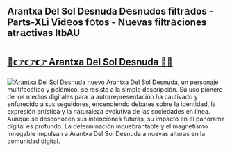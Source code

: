 ## Arantxa Del Sol Desnuda D𝚎sn𝚞dos filtr𝚊dos - Parts-XLi Vid𝚎os f𝚘tos - N𝚞evas filtr𝚊ciones atr𝚊ctivas ltbAU

# <h2><a href="http://mb93xf.tromn.icu/?c=Arantxa+Del+Sol+Desnuda">🔗👉👉👉 Arantxa Del Sol Desnuda 🔗🔗</a></h2>

[![Arantxa Del Sol Desnuda nuevo](https://i.imgur.com/pEAQMta.gif)](http://mb93xf.tromn.icu/?c=Arantxa+Del+Sol+Desnuda)
Arantxa Del Sol Desnuda, un personaje multifacético y polémico, se resiste a la simple descripción. Su uso pionero de los medios digitales para la autorrepresentación ha cautivado y enfurecido a sus seguidores, encendiendo debates sobre la identidad, la expresión artística y la naturaleza evolutiva de las sociedades en línea. Aunque se desconocen sus intenciones futuras, su impacto en el panorama digital es profundo. La determinación inquebrantable y el magnetismo innegable impulsan a Arantxa Del Sol Desnuda a nuevas alturas en la comunidad digital.
